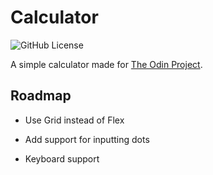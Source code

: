 # Calculator

![GitHub License](https://img.shields.io/github/license/zoumushi/calculator)

A simple calculator made for [The Odin Project](https://www.theodinproject.com/lessons/foundations-calculator).

## Roadmap

- Use Grid instead of Flex

- Add support for inputting dots

- Keyboard support
